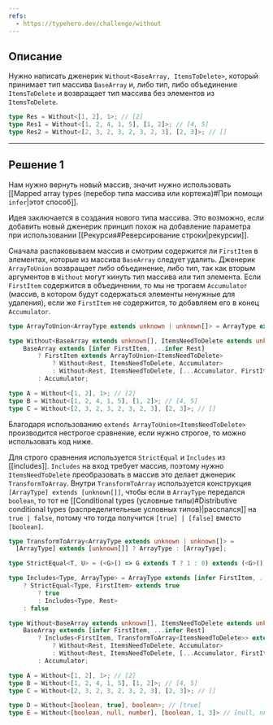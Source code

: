 ```yaml
---
refs:
  - https://typehero.dev/challenge/without
---
```

## Описание

Нужно написать дженерик `Without<BaseArray, ItemsToDelete>`, который принимает тип массива `BaseArray` и, либо тип, либо объединение `ItemsToDelete` и возвращает тип массива без элементов из `ItemsToDelete`. 

```ts
type Res = Without<[1, 2], 1>; // [2]
type Res1 = Without<[1, 2, 4, 1, 5], [1, 2]>; // [4, 5]
type Res2 = Without<[2, 3, 2, 3, 2, 3, 2, 3], [2, 3]>; // []
```

---
## Решение 1

Нам нужно вернуть новый массив, значит нужно использовать [[Mapped array types (перебор типа массива или кортежа)#При помощи `infer`|этот способ]].

Идея заключается в создания нового типа массива. Это возможно, если добавить новый дженерик принцип похож на добавление параметра при использовании [[Рекурсия#Реверсирование строки|рекурсии]]. 

Сначала распаковываем массив и смотрим содержится ли `FirstItem` в элементах, которые из массива `BaseArray` следует удалить. Дженерик `ArrayToUnion` возвращает либо объединение, либо тип, так как вторым аргументов в `Without` могут кинуть тип массива или тип элемента. Если `FirstItem` содержится в объединении, то мы не трогаем `Accumulator` (массив, в котором будут содержаться элементы ненужные для удаления), если же `FirstItem` не содержится, то добавляем его в конец `Accumulator`.

```ts
type ArrayToUnion<ArrayType extends unknown | unknown[]> = ArrayType extends unknown[] ? ArrayType[number] : ArrayType; 

type Without<BaseArray extends unknown[], ItemsNeedToDelete extends unknown | unknown[], Accumulator extends unknown[] = []> =
	BaseArray extends [infer FirstItem, ...infer Rest]
		? FirstItem extends ArrayToUnion<ItemsNeedToDelete>
			? Without<Rest, ItemsNeedToDelete, Accumulator>
			: Without<Rest, ItemsNeedToDelete, [...Accumulator, FirstItem]>
		: Accumulator;

type A = Without<[1, 2], 1>; // [2]
type B = Without<[1, 2, 4, 1, 5], [1, 2]>; // [4, 5]
type C = Without<[2, 3, 2, 3, 2, 3, 2, 3], [2, 3]>; // []
```

Благодаря использованию `extends ArrayToUnion<ItemsNeedToDelete>` производится нестрогое сравнение, если нужно строгое, то можно использовать код ниже.

Для строго сравнения используется `StrictEqual` и `Includes` из [[includes]]. `Includes` на вход требует массив, поэтому нужно `ItemsNeedToDelete` преобразовать в массив это делает дженерик `TransformToArray`. Внутри `TransformToArray` используется конструкция `[ArrayType] extends [unknown[]]`, чтобы если в `ArrayType` передался `boolean`, то тот не [[Conditional types (условные типы)#Distributive conditional types (распределительные условных типов)|расспался]] на `true | false`, потому что тогда получится `[true] | [false]` вместо `[boolean]`.

```ts
type TransformToArray<ArrayType extends unknown | unknown[]> = 
  [ArrayType] extends [unknown[]] ? ArrayType : [ArrayType];

type StrictEqual<T, U> = (<G>() => G extends T ? 1 : 0) extends (<G>() => G extends U ? 1 : 0) ? true : false;

type Includes<Type, ArrayType> = ArrayType extends [infer FirstItem, ...infer Rest]
	? StrictEqual<Type, FirstItem> extends true
		? true
		: Includes<Type, Rest>
	: false

type Without<BaseArray extends unknown[], ItemsNeedToDelete extends unknown | unknown[], Accumulator extends unknown[] = []> =
	BaseArray extends [infer FirstItem, ...infer Rest]
		? Includes<FirstItem, TransformToArray<ItemsNeedToDelete>> extends true
			? Without<Rest, ItemsNeedToDelete, Accumulator>
			: Without<Rest, ItemsNeedToDelete, [...Accumulator, FirstItem]>
		: Accumulator;

type A = Without<[1, 2], 1>; // [2]
type B = Without<[1, 2, 4, 1, 5], [1, 2]>; // [4, 5]
type C = Without<[2, 3, 2, 3, 2, 3, 2, 3], [2, 3]>; // []

type D = Without<[boolean, true], boolean>; // [true]
type E = Without<[boolean, null, number], [boolean, 1, 3]> // [null, number]
```